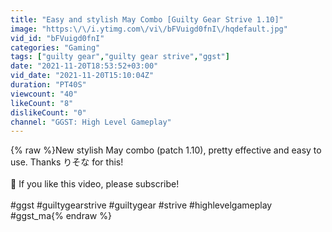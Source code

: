 ```yaml
---
title: "Easy and stylish May Combo [Guilty Gear Strive 1.10]"
image: "https:\/\/i.ytimg.com\/vi\/bFVuigd0fnI\/hqdefault.jpg"
vid_id: "bFVuigd0fnI"
categories: "Gaming"
tags: ["guilty gear","guilty gear strive","ggst"]
date: "2021-11-20T18:53:52+03:00"
vid_date: "2021-11-20T15:10:04Z"
duration: "PT40S"
viewcount: "40"
likeCount: "8"
dislikeCount: "0"
channel: "GGST: High Level Gameplay"
---
```

{% raw %}New stylish May combo (patch 1.10), pretty effective and easy to use. Thanks りそな for this!<br /><br />💪 If you like this video, please subscribe!<br /><br />#ggst #guiltygearstrive #guiltygear #strive #highlevelgameplay #ggst_ma{% endraw %}
